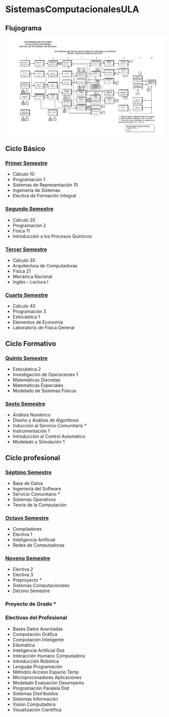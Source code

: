 # SistemasComputacionalesULA

## Flujograma

![Sistemas Computacionales](SistemasComputacionales.png?raw=true "Title")

## Ciclo Básico

### [Primer Semestre](Primer%20Semestre)
- Cálculo 10
- Programación 1
- Sistemas de Representación 10
- Ingeniería de Sistemas
- Electiva de Formación Integral

### [Segundo Semestre](Segundo%20Semestre)
- Cálculo 20
- Programación 2
- Física 11
- Introducción a los Procesos Químicos

### [Tercer Semestre](Tercer%20Semestre)
- Cálculo 30
- Arquitectura de Computadoras
- Física 21
- Mecánica Racional
- Inglés – Lectura I

### [Cuarto Semestre](Cuarto%20Semestre)
- Cálculo 40
- Programación 3
- Estocástica 1
- Elementos de Economía
- Laboratorio de Física General

## Ciclo Formativo

### [Quinto Semestre](Quinto%20Semestre)
- Estocástica 2
- Investigación de Operaciones 1
- Matemáticas Discretas
- Matemáticas Especiales
- Modelado de Sistemas Físicos

### [Sexto Semestre](Sexto%20Semestre)
- Análisis Numérico
- Diseño y Análisis de Algoritmos
- Inducción al Servicio Comunitario *
- Instrumentación 1
- Introducción al Control Automático
- Modelado y Simulación 1

## Ciclo profesional

### [Séptimo Semestre](Septimo%20Semestre)
- Base de Datos
- Ingeniería del Software
- Servicio Comunitario *
- Sistemas Operativos
- Teoría de la Computación

### [Octavo Semestre](Octavo%20Semestre)
- Compiladores
- Electiva 1
- Inteligencia Artificial
- Redes de Computadoras

### [Noveno Semestre](Noveno%20Semestre)
- Electiva 2
- Electiva 3
- Preproyecto *
- Sistemas Computacionales
- Décimo Semestre

### Proyecto de Grado *

### Electivas del Profesional
- Bases Datos Avanzadas
- Computación Gráfica
- Computación Inteligente
- Edumática
- Inteligencia Artificial Dist
- Interacción Humano Computadora
- Introducción Robótica
- Lenguaje Programación
- Métodos Acceso Espacio Temp
- Microprocesadores Aplicaciones
- Modelado Evaluación Desempeño
- Programación Paralela Dist
- Sistemas Distribuidos
- Sistemas Información
- Visión Computadora
- Visualización Científica
